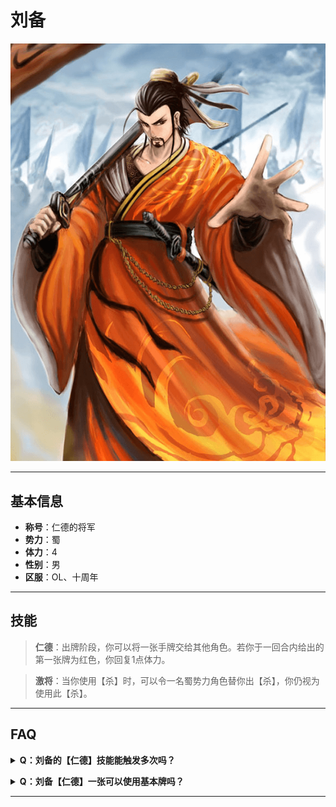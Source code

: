 # 刘备

![刘备](/assets/刘备.png)

---

## 基本信息

- **称号**：仁德的将军  
- **势力**：蜀  
- **体力**：4  
- **性别**：男  
- **区服**：OL、十周年


---

## 技能

> **仁德**：出牌阶段，你可以将一张手牌交给其他角色。若你于一回合内给出的第一张牌为红色，你回复1点体力。

> **激将**：当你使用【杀】时，可以令一名蜀势力角色替你出【杀】，你仍视为使用此【杀】。


---

## FAQ

<details>
<summary><strong>Q：刘备的【仁德】技能能触发多次吗？</strong></summary>
<p>A：不可以。每回合只能触发一次回复效果。</p>
</details>

<p></p>

<details>
<summary><strong>Q：刘备【仁德】一张可以使用基本牌吗？</strong></summary>
<p>A：不可以。</p>
</details>

---

